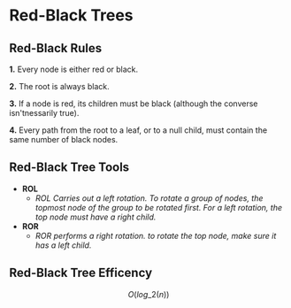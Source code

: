 # Red-Black Trees

## Red-Black Rules

**1.** Every node is either red or black.

**2.** The root is always black.

**3.** If a node is red, its children must be black (although the converse isn'tnessarily true).

**4.** Every path from the root to a leaf, or to a null child, must contain the same number of black nodes.

## Red-Black Tree Tools

- **ROL**
  - _ROL Carries out a left rotation. To rotate a group of nodes, the topmost node of the group to be rotated first. For a left rotation, the top node must have a right child._
- **ROR**
  - _ROR performs a right rotation. to rotate the top node, make sure it has a left child._

## Red-Black Tree Efficency

$$O(log\_{2}(n))$$
